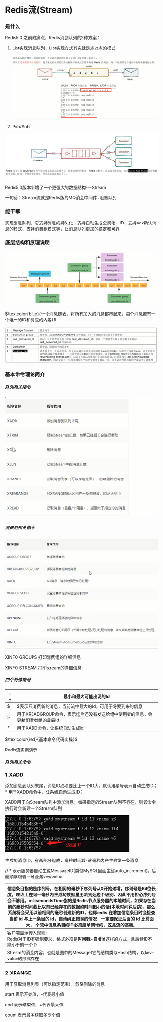 # Redis流(Stream)

### 是什么

Redis5.0 之前的痛点，Redis消息队列的2种方案：

1. List实现消息队列，List实现方式其实就是点对点的模式

   ![](images/78.List实现消息队列.png)

2. Pub/Sub

![](images/79.pub、sub.png)

Redis5.0版本新增了一个更强大的数据结构---Stream

一句话：Stream流就是Redis版的MQ消息中间件+阻塞队列

### 能干嘛

实现消息队列，它支持消息的持久化、支持自动生成全局唯一ID、支持ack确认消息的模式、支持消费组模式等，让消息队列更加的稳定和可靠

### 底层结构和原理说明

![](images/80.stream结构.png)

$\textcolor{blue}{一个消息链表，将所有加入的消息都串起来，每个消息都有一个唯一的ID和对应的内容}$

![](images/81.stream消息队列.png)

### 基本命令理论简介

##### 队列相关指令

![](images/82.队列相关指令.png)

##### 消费组相关指令

![](images/83.消费组相关指令.png)

XINFO GROUPS    打印消费组的详细信息

XINFO STREAM     打印stream的详细信息

##### 四个特殊符号

| - +  | 最小和最大可能出现的Id                             |
| ---- | ---------------------------------------- |
| $    | $表示只消费新的消息，当前流中最大的Id，可用于将要到来的信息          |
| >    | 用于XREADGROUP命令，表示迄今还没有发送给组中使用者的信息，会更新消费者组的最后Id |
| *    | 用于XADD命令，让系统自动生成Id                       |

$\textcolor{red}{基本命令代码实操}$

Redis流实例演示

##### 队列相关命令

### 1.XADD

添加消息到队列末尾，消息ID必须要比上一个ID大，默认用星号表示自动生成ID；* 用于XADD命令中，让系统自动生成ID；

XADD用于向Stream队列中添加消息，如果指定的Stream队列不存在，则该命令执行时会新建一个Stream队列

![](images/84.Stream-XADD.png)

生成的消息ID，有两部分组成，毫秒时间戳-该毫秒内产生的第一条消息

// * 表示服务器自动生成MessageID(类似MySQL里面主键auto_increment)，后面顺序跟着一堆业务key/value

| 信息条目指的是序列号，在相同的毫秒下序列号从0开始递增，序列号是64位长度，理论上在同一毫秒内生成的数据量无法到达这个级别，因此不用担心序列号会不够用。milisecondsTime指的是Redis节点服务器的本地时间，如果存在当前的毫秒时间截比以前已经存在的数据的时间戳小的话(本地时间钟后跳)，那么系统将会采用以前相同的毫秒创建新的ID，也即redis 在增加信息条目时会检查当前 id 与上一条目的 id，自动纠正错误的情况，一定要保证后面的 id 比前面大，.个流中信息条目的ID必须是单调增的，这是流的基础。 |
| ---------------------------------------- |
| 客户端显示传入规则:<br />Redis对于ID有强制要求，格式必须是**时间戳-自增Id**这样的方式，且后续ID不能小于前一个ID |
| Stream的消息内容，也就是图中的Messaget它的结构类似Hash结构，以kev-value的形式存在 |

### 2.XRANGE

 用于获取消息列表（可以指定范围），忽略删除的消息

start 表示开始值，-代表最小值

end 表示结束值，+代表最大值

count 表示最多获取多少个值







